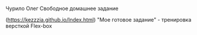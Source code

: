 Чурило Олег
Свободное домашнее задание

(https://kezzzia.github.io/Index.html)  "Мое готовое задание" - тренировка версткой Flex-box
